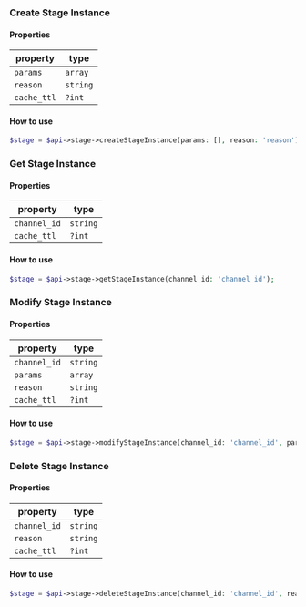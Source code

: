### Create Stage Instance

#### Properties

| property | type |
|----------|------|
| `params` | `array` |
| `reason` | `string` |
| `cache_ttl` | `?int` |

#### How to use

```php
$stage = $api->stage->createStageInstance(params: [], reason: 'reason');
```

### Get Stage Instance

#### Properties

| property | type |
|----------|------|
| `channel_id` | `string` |
| `cache_ttl` | `?int` |

#### How to use

```php
$stage = $api->stage->getStageInstance(channel_id: 'channel_id');
```

### Modify Stage Instance

#### Properties

| property | type |
|----------|------|
| `channel_id` | `string` |
| `params` | `array` |
| `reason` | `string` |
| `cache_ttl` | `?int` |

#### How to use

```php
$stage = $api->stage->modifyStageInstance(channel_id: 'channel_id', params: [], reason: 'reason');
```

### Delete Stage Instance

#### Properties

| property | type |
|----------|------|
| `channel_id` | `string` |
| `reason` | `string` |
| `cache_ttl` | `?int` |

#### How to use

```php
$stage = $api->stage->deleteStageInstance(channel_id: 'channel_id', reason: 'reason');
```

